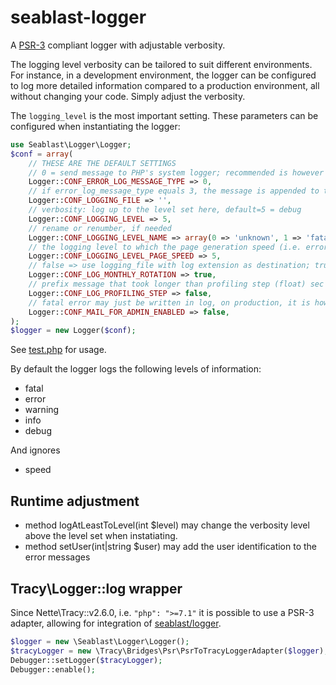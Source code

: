 # seablast-logger
A [PSR-3](http://www.php-fig.org/psr/psr-3/) compliant logger with adjustable verbosity.

The logging level verbosity can be tailored to suit different environments.
For instance, in a development environment, the logger can be configured to log more detailed information compared to a production environment, all without changing your code.
Simply adjust the verbosity.

The `logging_level` is the most important setting. These parameters can be configured when instantiating the logger:
```php
use Seablast\Logger\Logger;
$conf = array(
    // THESE ARE THE DEFAULT SETTINGS
    // 0 = send message to PHP's system logger; recommended is however 3, i.e. append to the file destination set in the field 'logging_file'
    Logger::CONF_ERROR_LOG_MESSAGE_TYPE => 0,
    // if error_log_message_type equals 3, the message is appended to this file destination (path and name)
    Logger::CONF_LOGGING_FILE => '',
    // verbosity: log up to the level set here, default=5 = debug
    Logger::CONF_LOGGING_LEVEL => 5,
    // rename or renumber, if needed
    Logger::CONF_LOGGING_LEVEL_NAME => array(0 => 'unknown', 1 => 'fatal', 'error', 'warning', 'info', 'debug', 'speed'),
    // the logging level to which the page generation speed (i.e. error_number 6) is to be logged
    Logger::CONF_LOGGING_LEVEL_PAGE_SPEED => 5,
    // false => use logging_file with log extension as destination; true => adds .Y-m.log to the logging file
    Logger::CONF_LOG_MONTHLY_ROTATION => true,
    // prefix message that took longer than profiling step (float) sec from the previous one by SLOWSTEP
    Logger::CONF_LOG_PROFILING_STEP => false,
    // fatal error may just be written in log, on production, it is however recommended to set an e-mail, where to announce fatal errors
    Logger::CONF_MAIL_FOR_ADMIN_ENABLED => false,
);
$logger = new Logger($conf);
```
See [test.php](test.php) for usage.

By default the logger logs the following levels of information:
- fatal
- error
- warning
- info
- debug

And ignores
- speed

## Runtime adjustment
- method logAtLeastToLevel(int $level) may change the verbosity level above the level set when instatiating.
- method setUser(int|string $user) may add the user identification to the error messages

## Tracy\Logger::log wrapper
Since Nette\Tracy::v2.6.0, i.e. `"php": ">=7.1"` it is possible to use a PSR-3 adapter, allowing for integration of [seablast/logger](https://github.com/WorkOfStan/seablast-logger).

```php
$logger = new \Seablast\Logger\Logger();
$tracyLogger = new \Tracy\Bridges\Psr\PsrToTracyLoggerAdapter($logger);
Debugger::setLogger($tracyLogger);
Debugger::enable();
```
